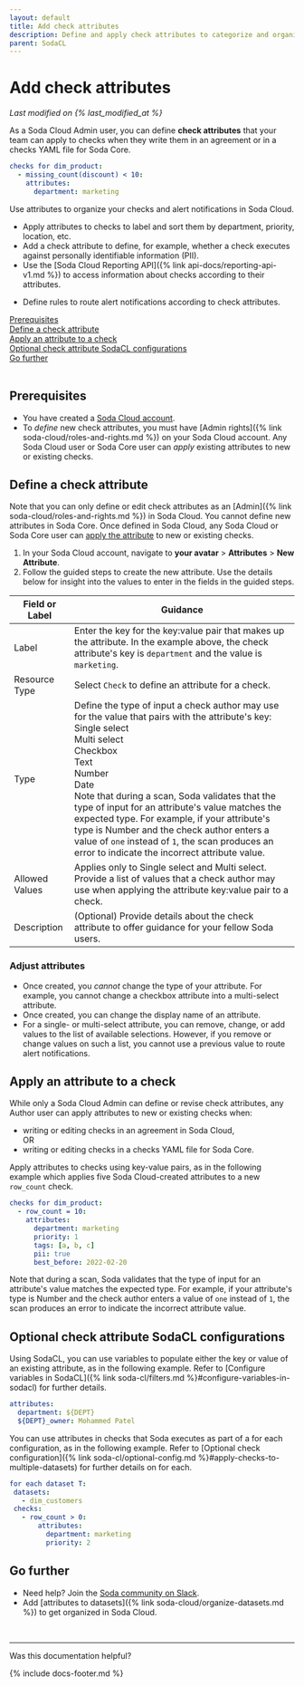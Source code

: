 ```yaml
---
layout: default
title: Add check attributes
description: Define and apply check attributes to categorize and organize SodaCL checks in Soda Cloud.
parent: SodaCL
---
```


# Add check attributes
*Last modified on {% last_modified_at %}*

As a Soda Cloud Admin user, you can define **check attributes** that your team can apply to checks when they write them in an agreement or in a checks YAML file for Soda Core.

```yaml
checks for dim_product:
  - missing_count(discount) < 10:
    attributes:
      department: marketing
```

Use attributes to organize your checks and alert notifications in Soda Cloud.
* Apply attributes to checks to label and sort them by department, priority, location, etc.
* Add a check attribute to define, for example, whether a check executes against personally identifiable information (PII).
* Use the [Soda Cloud Reporting API]({% link api-docs/reporting-api-v1.md %}) to access information about checks according to their attributes.
<!--* Use attributes to filter results on the Check Results dashboard.-->
* Define rules to route alert notifications according to check attributes.


[Prerequisites](#prerequisites)<br />
[Define a check attribute](#define-a-check-attribute)<br />
[Apply an attribute to a check](#apply-an-attribute-to-a-check)<br />
[Optional check attribute SodaCL configurations](#optional-check-attribute-sodacl-configurations)<br />
[Go further](#go-further)<br />
<br />


## Prerequisites

* You have created a <a href="https://cloud.soda.io/signup" target="_blank">Soda Cloud account</a>.
* To *define* new check attributes, you must have [Admin rights]({% link soda-cloud/roles-and-rights.md %}) on your Soda Cloud account. Any Soda Cloud user or Soda Core user can *apply* existing attributes to new or existing checks.

## Define a check attribute

Note that you can only define or edit check attributes as an [Admin]({% link soda-cloud/roles-and-rights.md %}) in Soda Cloud. You cannot define new attributes in Soda Core. Once defined in Soda Cloud, any Soda Cloud or Soda Core user can [apply the attribute](#apply-an-attribute-to-a-check) to new or existing checks.

1. In your Soda Cloud account, navigate to **your avatar** > **Attributes** > **New Attribute**. 
2. Follow the guided steps to create the new attribute. Use the details below for insight into the values to enter in the fields in the guided steps. 

| Field or Label  | Guidance |
| -----------------  | ----------- |
| Label | Enter the key for the key:value pair that makes up the attribute. In the example above, the check attribute's key is `department` and the value is `marketing`.  |
| Resource Type |  Select `Check` to define an attribute for a check. |
| Type | Define the type of input a check author may use for the value that pairs with the attribute's key:<br /> Single select<br /> Multi select<br /> Checkbox<br /> Text<br /> Number<br /> Date<br /> Note that during a scan, Soda validates that the type of input for an attribute's value matches the expected type. For example, if your attribute's type is Number and the check author enters a value of `one` instead of `1`, the scan produces an error to indicate the incorrect attribute value. |
| Allowed Values | Applies only to Single select and Multi select. Provide a list of values that a check author may use when applying the attribute key:value pair to a check. |
| Description | (Optional) Provide details about the check attribute to offer guidance for your fellow Soda users. |


### Adjust attributes

* Once created, you *cannot* change the type of your attribute. For example, you cannot change a checkbox attribute into a multi-select attribute.
* Once created, you can change the display name of an attribute.
* For a single- or multi-select attribute, you can remove, change, or add values to the list of available selections. However, if you remove or change values on such a list, you cannot use a previous value to route alert notifications. 


## Apply an attribute to a check

While only a Soda Cloud Admin can define or revise check attributes, any Author user can apply attributes to new or existing checks when:
* writing or editing checks in an agreement in Soda Cloud, <br />
OR <br />
* writing or editing checks in a checks YAML file for Soda Core.

Apply attributes to checks using key-value pairs, as in the following example which applies five Soda Cloud-created attributes to a new `row_count` check.

```yaml
checks for dim_product:
  - row_count = 10:
    attributes:
      department: marketing
      priority: 1
      tags: [a, b, c]
      pii: true
      best_before: 2022-02-20
```

Note that during a scan, Soda validates that the type of input for an attribute's value matches the expected type. For example, if your attribute's type is Number and the check author enters a value of `one` instead of `1`, the scan produces an error to indicate the incorrect attribute value.

## Optional check attribute SodaCL configurations

Using SodaCL, you can use variables to populate either the key or value of an existing attribute, as in the following example. Refer to [Configure variables in SodaCL]({% link soda-cl/filters.md %}#configure-variables-in-sodacl) for further details. 

```yaml
attributes:
  department: ${DEPT}
  ${DEPT}_owner: Mohammed Patel
```

You can use attributes in checks that Soda executes as part of a for each configuration, as in the following example. Refer to [Optional check configuration]({% link soda-cl/optional-config.md %}#apply-checks-to-multiple-datasets) for further details on for each.

```yaml
for each dataset T:
 datasets:
   - dim_customers
 checks:
   - row_count > 0:
       attributes:
         department: marketing
         priority: 2
```


## Go further

* Need help? Join the <a href="https://community.soda.io/slack" target="_blank"> Soda community on Slack</a>.
* Add [attributes to datasets]({% link soda-cloud/organize-datasets.md %}) to get organized in Soda Cloud.
<br />

---

Was this documentation helpful?

<!-- LikeBtn.com BEGIN -->
<span class="likebtn-wrapper" data-theme="tick" data-i18n_like="Yes" data-ef_voting="grow" data-show_dislike_label="true" data-counter_zero_show="true" data-i18n_dislike="No"></span>
<script>(function(d,e,s){if(d.getElementById("likebtn_wjs"))return;a=d.createElement(e);m=d.getElementsByTagName(e)[0];a.async=1;a.id="likebtn_wjs";a.src=s;m.parentNode.insertBefore(a, m)})(document,"script","//w.likebtn.com/js/w/widget.js");</script>
<!-- LikeBtn.com END -->

{% include docs-footer.md %}